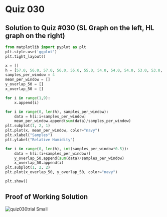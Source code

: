 # Quiz 030

## Solution to Quiz #030 (SL Graph on the left, HL graph on the right)

```.py
from matplotlib import pyplot as plt
plt.style.use('ggplot')
plt.tight_layout()

x = []
h = [57.0, 56.0, 57.0, 56.0, 55.0, 55.0, 54.0, 54.0, 54.0, 53.0, 53.0, 54.0, 53.0, 53.0, 52.0, 52.0, 51.0, 51.0, 51.0, 50.0, 50.0, 49.0, 50.0, 49.0, 49.0, 48.0, 49.0, 49.0, 48.0, 48.0, 48.0, 49.0]
samples_per_window = 4
mean_per_window = []
y_overlap_50 = []
x_overlap_50 = []

for i in range(1,9):
    x.append(i)

for i in range(0, len(h), samples_per_window):
    data = h[i:i+samples_per_window]
    mean_per_window.append(sum(data)/samples_per_window)
plt.subplot(1, 2, 1)
plt.plot(x, mean_per_window, color="navy")
plt.xlabel("Samples")
plt.ylabel("Relative Humidity")

for i in range(0, len(h), int(samples_per_window*0.5)):
    data = h[i:(i+samples_per_window)]
    y_overlap_50.append(sum(data)/samples_per_window)
    x_overlap_50.append(i)
plt.subplot(1, 2, 2)
plt.plot(x_overlap_50, y_overlap_50, color="navy")

plt.show()
```

## Proof of Working Solution

![quiz030trial Small](https://user-images.githubusercontent.com/111893043/204866211-85dd9453-6508-4229-be0d-2e5d47f12ad5.jpeg)
